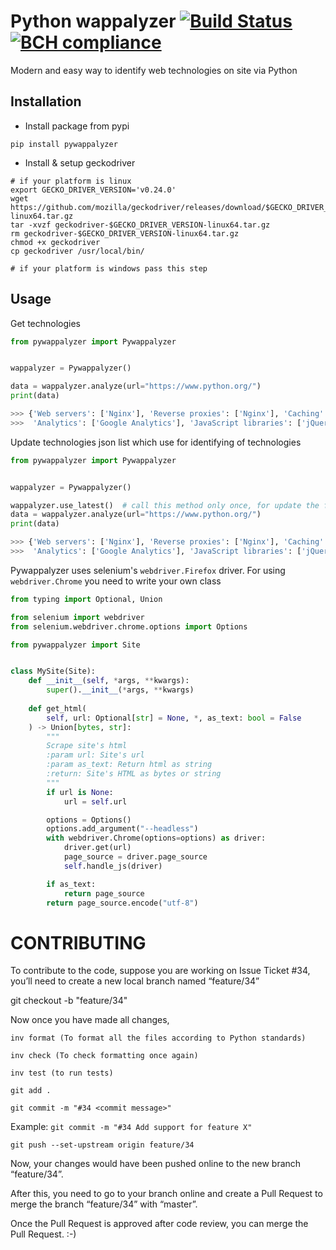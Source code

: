 # Python wappalyzer  [![Build Status](https://cloud.drone.io/api/badges/Kel0/pywappalyzer/status.svg)](https://cloud.drone.io/Kel0/pywappalyzer) [![BCH compliance](https://bettercodehub.com/edge/badge/Kel0/pywappalyzer?branch=main)](https://bettercodehub.com/)
Modern and easy way to identify web technologies on site via Python

## Installation
- Install package from pypi
```commandline
pip install pywappalyzer
```
- Install & setup geckodriver
```shell
# if your platform is linux 
export GECKO_DRIVER_VERSION='v0.24.0'
wget https://github.com/mozilla/geckodriver/releases/download/$GECKO_DRIVER_VERSION/geckodriver-$GECKO_DRIVER_VERSION-linux64.tar.gz
tar -xvzf geckodriver-$GECKO_DRIVER_VERSION-linux64.tar.gz
rm geckodriver-$GECKO_DRIVER_VERSION-linux64.tar.gz
chmod +x geckodriver
cp geckodriver /usr/local/bin/

# if your platform is windows pass this step
```

## Usage
Get technologies
```python
from pywappalyzer import Pywappalyzer


wappalyzer = Pywappalyzer()

data = wappalyzer.analyze(url="https://www.python.org/")
print(data)

>>> {'Web servers': ['Nginx'], 'Reverse proxies': ['Nginx'], 'Caching': ['Varnish'], 
>>>  'Analytics': ['Google Analytics'], 'JavaScript libraries': ['jQuery UI', 'Modernizr', 'jQuery']
```
Update technologies json list which use for identifying of technologies
```python
from pywappalyzer import Pywappalyzer


wappalyzer = Pywappalyzer()

wappalyzer.use_latest()  # call this method only once, for update the file
data = wappalyzer.analyze(url="https://www.python.org/")
print(data)

>>> {'Web servers': ['Nginx'], 'Reverse proxies': ['Nginx'], 'Caching': ['Varnish'], 
>>>  'Analytics': ['Google Analytics'], 'JavaScript libraries': ['jQuery UI', 'Modernizr', 'jQuery']}
```
Pywappalyzer uses selenium's `webdriver.Firefox` driver. For using `webdriver.Chrome` you need to write your own class
```python
from typing import Optional, Union

from selenium import webdriver
from selenium.webdriver.chrome.options import Options

from pywappalyzer import Site


class MySite(Site):
    def __init__(self, *args, **kwargs):
        super().__init__(*args, **kwargs)
    
    def get_html(
        self, url: Optional[str] = None, *, as_text: bool = False
    ) -> Union[bytes, str]:
        """
        Scrape site's html
        :param url: Site's url
        :param as_text: Return html as string
        :return: Site's HTML as bytes or string
        """
        if url is None:
            url = self.url

        options = Options()
        options.add_argument("--headless")
        with webdriver.Chrome(options=options) as driver:
            driver.get(url)
            page_source = driver.page_source
            self.handle_js(driver)

        if as_text:
            return page_source
        return page_source.encode("utf-8")
```

# CONTRIBUTING
To contribute to the code, suppose you are working on Issue Ticket #34, you’ll need to create a new local branch named “feature/34”

git checkout -b "feature/34"

Now once you have made all changes,
```commandline
inv format (To format all the files according to Python standards)
```
```commandline
inv check (To check formatting once again)
```
```commandline
inv test (to run tests)
```
```commandline
git add .
```
```commandline
git commit -m "#34 <commit message>"
```
Example: ```git commit -m "#34 Add support for feature X"```
```commandline
git push --set-upstream origin feature/34
```
Now, your changes would have been pushed online to the new branch “feature/34”.

After this, you need to go to your branch online and create a Pull Request to merge the branch “feature/34” with “master”.

Once the Pull Request is approved after code review, you can merge the Pull Request. :-)

